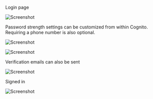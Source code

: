 Login page

![Screenshot](https://s3.us-east-2.amazonaws.com/image-bucket-cognito-prototype/login.PNG)

Password strength settings can be customized from within Cognito. Requiring a phone number is also optional.

![Screenshot](https://s3.us-east-2.amazonaws.com/image-bucket-cognito-prototype/signup.PNG)

![Screenshot](https://s3.us-east-2.amazonaws.com/image-bucket-cognito-prototype/signup2.PNG)

Verification emails can also be sent

![Screenshot](https://s3.us-east-2.amazonaws.com/image-bucket-cognito-prototype/verification.PNG)

Signed in

![Screenshot](https://s3.us-east-2.amazonaws.com/image-bucket-cognito-prototype/signedin.PNG)
